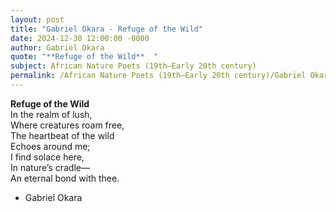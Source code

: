 ```yaml
---
layout: post
title: "Gabriel Okara - Refuge of the Wild"
date: 2024-12-30 12:00:00 -0000
author: Gabriel Okara
quote: "**Refuge of the Wild**  "
subject: African Nature Poets (19th–Early 20th century)
permalink: /African Nature Poets (19th–Early 20th century)/Gabriel Okara/Gabriel Okara - Refuge of the Wild
---
```


**Refuge of the Wild**  
In the realm of lush,  
Where creatures roam free,  
The heartbeat of the wild  
Echoes around me;  
I find solace here,  
In nature’s cradle—  
An eternal bond with thee.


- Gabriel Okara
